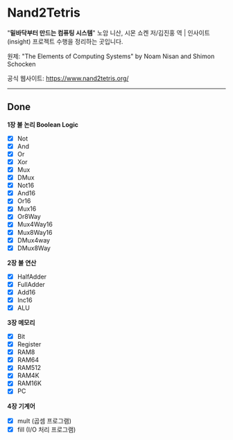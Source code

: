 # Nand2Tetris

"**밑바닥부터 만드는 컴퓨팅 시스템**" 노암 니산, 시몬 쇼켄 저/김진홍 역 | 인사이트(insight) 프로젝트 수행을 정리하는 곳입니다.

원제: "The Elements of Computing Systems" by Noam Nisan and Shimon Schocken

공식 웹사이트: https://www.nand2tetris.org/
___

## Done

**1장 불 논리 Boolean Logic**

- [x] Not
- [x] And
- [x] Or
- [x] Xor
- [x] Mux
- [x] DMux
- [x] Not16
- [x] And16
- [x] Or16
- [x] Mux16
- [x] Or8Way
- [x] Mux4Way16
- [x] Mux8Way16
- [x] DMux4way
- [x] DMux8Way

**2장 불 연산**

- [x] HalfAdder
- [x] FullAdder
- [x] Add16
- [x] Inc16
- [x] ALU

**3장 메모리**

- [x] Bit
- [x] Register
- [x] RAM8
- [x] RAM64
- [x] RAM512
- [x] RAM4K
- [x] RAM16K
- [x] PC

**4장 기계어**

- [x] mult (곱셈 프로그램)
- [x] fill (I/O 처리 프로그램)